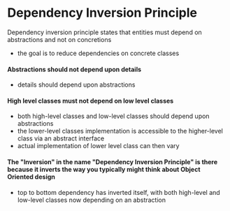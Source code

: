 # Dependency Inversion Principle
Dependency inversion principle states that entities must depend on abstractions and not on concretions
- the goal is to reduce dependencies on concrete classes

#### Abstractions should not depend upon details
- details should depend upon abstractions

#### High level classes must not depend on low level classes
- both high-level classes and low-level classes should depend upon abstractions
- the lower-level classes implementation is accessible to the higher-level class via an abstract interface
- actual implementation of lower level class can then vary

#### The "Inversion" in the name "Dependency Inversion Principle" is there because it inverts the way you typically might think about Object Oriented design
- top to bottom dependency has inverted itself, with both high-level and low-level classes now depending on an abstraction




    